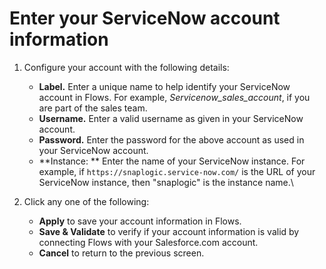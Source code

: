 # Enter your ServiceNow account information

1. Configure your account with the following details:
   * **Label.** Enter a unique name to help identify your ServiceNow account in Flows. For example, _Servicenow_sales_account_, if you are part of the sales team.
   * **Username.** Enter a valid username as given in your ServiceNow account.
   * **Password.** Enter the password for the above account as used in your ServiceNow account.
   * **Instance: ** Enter the name of your ServiceNow instance. For example, if `https://snaplogic.service-now.com/` is the URL of your ServiceNow instance, then "snaplogic" is the instance name.\

2. Click any one of the following: 
   * **Apply** to save your account information in Flows.
   * **Save & Validate** to verify if your account information is valid by connecting Flows with your Salesforce.com account.
   * **Cancel** to return to the previous screen.

